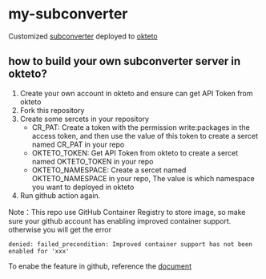 # my-subconverter

Customized [subconverter](https://github.com/tindy2013/subconverter) deployed to [okteto](https://cloud.okteto.com/)

## how to build your own subconverter server in okteto?
1. Create your own account in okteto and ensure can get API Token from okteto
2. Fork this repository
3. Create some sercets in your repository
   - CR_PAT: Create a token with the permission write:packages in the access token, and then use the value of this token to create a sercet named CR_PAT in your repo
   - OKTETO_TOKEN: Get API Token from okteto to create a sercet named OKTETO_TOKEN in your repo
   - OKTETO_NAMESPACE: Create a sercet named OKTETO_NAMESPACE in your repo, The value is which namespace you want to deployed in okteto
4. Run github action again.

Note：This repo use GitHub Container Registry to store image, so make sure your github account has enabling improved container support. otherwise you will get the error
```
denied: failed_precondition: Improved container support has not been enabled for 'xxx'
```
To enabe the feature in github, reference the [document](https://docs.github.com/en/free-pro-team@latest/packages/getting-started-with-github-container-registry/enabling-improved-container-support#enabling-github-container-registry-for-your-personal-account)
